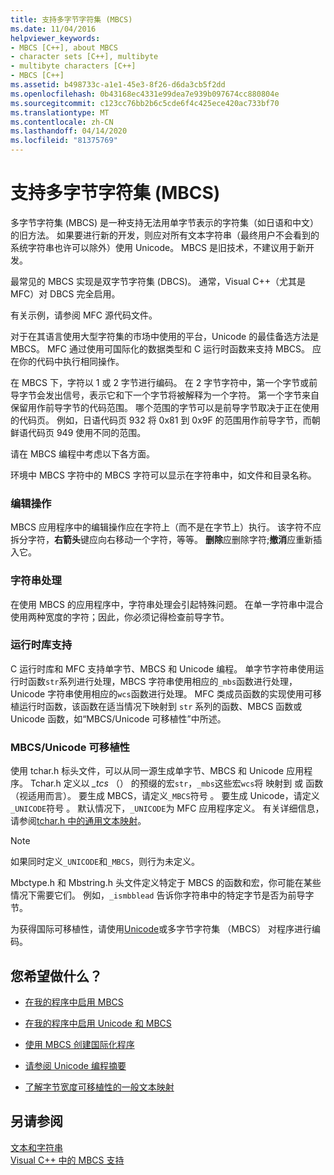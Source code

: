 ```yaml
---
title: 支持多字节字符集 (MBCS)
ms.date: 11/04/2016
helpviewer_keywords:
- MBCS [C++], about MBCS
- character sets [C++], multibyte
- multibyte characters [C++]
- MBCS [C++]
ms.assetid: b498733c-a1e1-45e3-8f26-d6da3cb5f2dd
ms.openlocfilehash: 0b43168ec4331e99dea7e939b097674cc880804e
ms.sourcegitcommit: c123cc76bb2b6c5cde6f4c425ece420ac733bf70
ms.translationtype: MT
ms.contentlocale: zh-CN
ms.lasthandoff: 04/14/2020
ms.locfileid: "81375769"
---
```

# <a name="support-for-multibyte-character-sets-mbcss"></a>支持多字节字符集 (MBCS)

多字节字符集 (MBCS) 是一种支持无法用单字节表示的字符集（如日语和中文）的旧方法。 如果要进行新的开发，则应对所有文本字符串（最终用户不会看到的系统字符串也许可以除外）使用 Unicode。 MBCS 是旧技术，不建议用于新开发。

最常见的 MBCS 实现是双字节字符集 (DBCS)。 通常，Visual C++（尤其是 MFC）对 DBCS 完全启用。

有关示例，请参阅 MFC 源代码文件。

对于在其语言使用大型字符集的市场中使用的平台，Unicode 的最佳备选方法是 MBCS。 MFC 通过使用可国际化的数据类型和 C 运行时函数来支持 MBCS。 应在你的代码中执行相同操作。

在 MBCS 下，字符以 1 或 2 字节进行编码。 在 2 字节字符中，第一个字节或前导字节会发出信号，表示它和下一个字节将被解释为一个字符。 第一个字节来自保留用作前导字节的代码范围。 哪个范围的字节可以是前导字节取决于正在使用的代码页。 例如，日语代码页 932 将 0x81 到 0x9F 的范围用作前导字节，而朝鲜语代码页 949 使用不同的范围。

请在 MBCS 编程中考虑以下各方面。

环境中 MBCS 字符中的 MBCS 字符可以显示在字符串中，如文件和目录名称。

### <a name="editing-operations"></a>编辑操作

MBCS 应用程序中的编辑操作应在字符上（而不是在字节上）执行。 该字符不应拆分字符，**右箭头**键应向右移动一个字符，等等。 **删除**应删除字符;**撤消**应重新插入它。

### <a name="string-handling"></a>字符串处理

在使用 MBCS 的应用程序中，字符串处理会引起特殊问题。 在单一字符串中混合使用两种宽度的字符；因此，你必须记得检查前导字节。

### <a name="run-time-library-support"></a>运行时库支持

C 运行时库和 MFC 支持单字节、MBCS 和 Unicode 编程。 单字节字符串使用运行时函数`str`系列进行处理，MBCS 字符串使用相应的`_mbs`函数进行处理，Unicode 字符串使用相应的`wcs`函数进行处理。 MFC 类成员函数的实现使用可移植运行时函数，该函数在适当情况下映射到 `str` 系列的函数、MBCS 函数或 Unicode 函数，如“MBCS/Unicode 可移植性”中所述。

### <a name="mbcsunicode-portability"></a>MBCS/Unicode 可移植性

使用 tchar.h 标头文件，可以从同一源生成单字节、MBCS 和 Unicode 应用程序。 Tchar.h 定义以 *_tcs* （） 的预缀的宏`str`，`_mbs`这些宏`wcs`将 映射到 或 函数（视适用而言）。 要生成 MBCS，请定义`_MBCS`符号 。 要生成 Unicode，请定义`_UNICODE`符号 。 默认情况下，`_UNICODE`为 MFC 应用程序定义。 有关详细信息，请参阅[tchar.h 中的通用文本映射](../text/generic-text-mappings-in-tchar-h.md)。

> [!NOTE]
> 如果同时定义`_UNICODE`和`_MBCS`，则行为未定义。

Mbctype.h 和 Mbstring.h 头文件定义特定于 MBCS 的函数和宏，你可能在某些情况下需要它们。 例如，`_ismbblead` 告诉你字符串中的特定字节是否为前导字节。

为获得国际可移植性，请使用[Unicode](../text/support-for-unicode.md)或多字节字符集 （MBCS） 对程序进行编码。

## <a name="what-do-you-want-to-do"></a>您希望做什么？

- [在我的程序中启用 MBCS](../text/international-enabling.md)

- [在我的程序中启用 Unicode 和 MBCS](../text/internationalization-strategies.md)

- [使用 MBCS 创建国际化程序](../text/mbcs-programming-tips.md)

- [请参阅 Unicode 编程摘要](../text/mbcs-programming-tips.md)

- [了解字节宽度可移植性的一般文本映射](../text/generic-text-mappings-in-tchar-h.md)

## <a name="see-also"></a>另请参阅

[文本和字符串](../text/text-and-strings-in-visual-cpp.md)<br/>
[Visual C++ 中的 MBCS 支持](../text/mbcs-support-in-visual-cpp.md)
